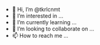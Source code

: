 - 👋 Hi, I’m @tkrlcnmt
- 👀 I’m interested in ...
- 🌱 I’m currently learning ...
- 💞️ I’m looking to collaborate on ...
- 📫 How to reach me ...

<!---
tkrlcnmt/tkrlcnmt is a ✨ special ✨ repository because its `README.md` (this file) appears on your GitHub profile.
You can click the Preview link to take a look at your changes.
--->
